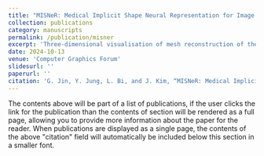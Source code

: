 ```yaml
---
title: "MISNeR: Medical Implicit Shape Neural Representation for Image Volume Visualisation"
collection: publications
category: manuscripts
permalink: /publication/misner
excerpt: 'Three-dimensional visualisation of mesh reconstruction of the medical images is commonly used for various clinical applica- tions including pre / post-surgical planning. Such meshes are conventionally generated by extracting the surface from volumetric segmentation masks. Therefore, they have inherent limitations of staircase artefacts due to their anisotropic voxel dimensions. The time-consuming process for manual refinement to remove artefacts and/or the isolated regions further adds to these lim- itations. Methods for directly generating meshes from volumetric data by template deformation are often limited to simple topological structures, and methods that use implicit functions for continuous surfaces, do not achieve the level of mesh recon- struction accuracy when compared to segmentation-based methods. In this study, we address these limitations by combining the implicit function representation with a multi-level deep learning architecture. We introduce a novel multi-level local feature sampling component which leverages the spatial features for the implicit function regression to enhance the segmentation result. We further introduce a shape boundary estimator that accelerates the explicit mesh reconstruction by minimising the number of the signed distance queries during model inference. The result is a multi-level deep learning network that directly regresses the implicit function from medical image volumes to a continuous surface model, which can be used for mesh reconstruction from arbitrary high volume resolution to minimise staircase artefacts. We evaluated our method using pelvic computed tomography (CT) dataset from two public sources with varying z-axis resolutions. We show that our method minimised the staircase arte- facts while achieving comparable results in surface accuracy when compared to the state-of-the-art segmentation algorithms. Furthermore, our method was 9 times faster in volume reconstruction than comparable implicit shape representation networks.'
date: 2024-10-13
venue: 'Computer Graphics Forum'
slidesurl: ''
paperurl: ''
citation: 'G. Jin, Y. Jung, L. Bi, and J. Kim, “MISNeR: Medical Implicit Shape Neural Representation for Image Volume Visualisation,”, Computer Graphics Forum, accepted, 2024.'
---
```


The contents above will be part of a list of publications, if the user clicks the link for the publication than the contents of section will be rendered as a full page, allowing you to provide more information about the paper for the reader. When publications are displayed as a single page, the contents of the above "citation" field will automatically be included below this section in a smaller font.
